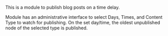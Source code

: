 This is a module to publish blog posts on a time delay. 

Module has an administrative interface to select Days, Times, and Content Type to watch for publishing. 
On the set day/time, the oldest unpublished node of the selected type is published.
